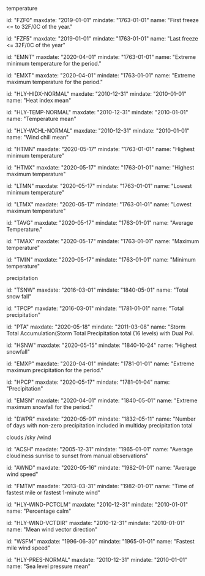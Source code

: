 temperature

id: "FZF0"
maxdate: "2019-01-01"
mindate: "1763-01-01"
name: "First freeze <= to 32F/0C of the year."

id: "FZF5"
maxdate: "2019-01-01"
mindate: "1763-01-01"
name: "Last freeze <= 32F/0C of the year"

id: "EMNT"
maxdate: "2020-04-01"
mindate: "1763-01-01"
name: "Extreme minimum temperature for the period."

id: "EMXT"
maxdate: "2020-04-01"
mindate: "1763-01-01"
name: "Extreme maximum temperature for the period."

id: "HLY-HIDX-NORMAL"
maxdate: "2010-12-31"
mindate: "2010-01-01"
name: "Heat index mean"

id: "HLY-TEMP-NORMAL"
maxdate: "2010-12-31"
mindate: "2010-01-01"
name: "Temperature mean"

id: "HLY-WCHL-NORMAL"
maxdate: "2010-12-31"
mindate: "2010-01-01"
name: "Wind chill mean"

id: "HTMN"
maxdate: "2020-05-17"
mindate: "1763-01-01"
name: "Highest minimum temperature"

id: "HTMX"
maxdate: "2020-05-17"
mindate: "1763-01-01"
name: "Highest maximum temperature"

id: "LTMN"
maxdate: "2020-05-17"
mindate: "1763-01-01"
name: "Lowest minimum temperature"

id: "LTMX"
maxdate: "2020-05-17"
mindate: "1763-01-01"
name: "Lowest maximum temperature"

id: "TAVG"
maxdate: "2020-05-17"
mindate: "1763-01-01"
name: "Average Temperature."

id: "TMAX"
maxdate: "2020-05-17"
mindate: "1763-01-01"
name: "Maximum temperature"

id: "TMIN"
maxdate: "2020-05-17"
mindate: "1763-01-01"
name: "Minimum temperature"

precipitation

id: "TSNW"
maxdate: "2016-03-01"
mindate: "1840-05-01"
name: "Total snow fall"

id: "TPCP"
maxdate: "2016-03-01"
mindate: "1781-01-01"
name: "Total precipitation"

id: "PTA"
maxdate: "2020-05-18"
mindate: "2011-03-08"
name: "Storm Total Accumulation(Storm Total Precipitation total (16 levels) with Dual Pol.

id: "HSNW"
maxdate: "2020-05-15"
mindate: "1840-10-24"
name: "Highest snowfall"

id: "EMXP"
maxdate: "2020-04-01"
mindate: "1781-01-01"
name: "Extreme maximum precipitation for the period."

id: "HPCP"
maxdate: "2020-05-17"
mindate: "1781-01-04"
name: "Precipitation"

id: "EMSN"
maxdate: "2020-04-01"
mindate: "1840-05-01"
name: "Extreme maximum snowfall for the period."

id: "DWPR"
maxdate: "2020-05-01"
mindate: "1832-05-11"
name: "Number of days with non-zero precipitation included in multiday precipitation total

clouds /sky /wind

id: "ACSH"
maxdate: "2005-12-31"
mindate: "1965-01-01"
name: "Average cloudiness sunrise to sunset from manual observations"

id: "AWND"
maxdate: "2020-05-16"
mindate: "1982-01-01"
name: "Average wind speed"

id: "FMTM"
maxdate: "2013-03-31"
mindate: "1982-01-01"
name: "Time of fastest mile or fastest 1-minute wind"

id: "HLY-WIND-PCTCLM"
maxdate: "2010-12-31"
mindate: "2010-01-01"
name: "Percentage calm"

id: "HLY-WIND-VCTDIR"
maxdate: "2010-12-31"
mindate: "2010-01-01"
name: "Mean wind vector direction"

id: "WSFM"
maxdate: "1996-06-30"
mindate: "1965-01-01"
name: "Fastest mile wind speed"


id: "HLY-PRES-NORMAL"
maxdate: "2010-12-31"
mindate: "2010-01-01"
name: "Sea level pressure mean"